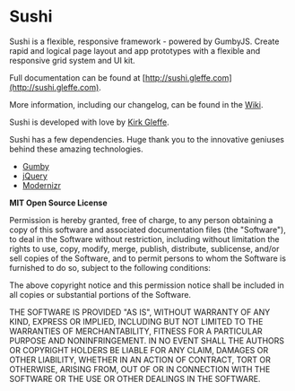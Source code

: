 # Sushi <!-- [![Build Status](https://travis-ci.org/kirkgleffe/Sushi/Sushi.svg?branch=master)](https://travis-ci.org/kirkgleffe/Sushi) -->

Sushi is a flexible, responsive framework - powered by GumbyJS. Create rapid and logical page layout and app prototypes with a flexible and responsive grid system and UI kit.

Full documentation can be found at [http://sushi.gleffe.com](http://sushi.gleffe.com).

More information, including our changelog, can be found in the [Wiki](https://github.com/kirkgleffe/Sushi/wiki).

Sushi is developed with love by [Kirk Gleffe](http://sushi.gleffe.com).

Sushi has a few dependencies. Huge thank you to the innovative geniuses behind these amazing technologies.

- [Gumby](https://gumbyframework.com/)
- [jQuery](http://jquery.com/)
- [Modernizr](http://modernizr.com/)

**MIT Open Source License**

Permission is hereby granted, free of charge, to any person obtaining a copy of this software and associated
documentation files (the "Software"), to deal in the Software without restriction, including without limitation the
rights to use, copy, modify, merge, publish, distribute, sublicense, and/or sell copies of the Software, and to permit
persons to whom the Software is furnished to do so, subject to the following conditions:

The above copyright notice and this permission notice shall be included in all copies or substantial portions of the
Software.

THE SOFTWARE IS PROVIDED "AS IS", WITHOUT WARRANTY OF ANY KIND, EXPRESS OR IMPLIED, INCLUDING BUT NOT LIMITED TO THE
WARRANTIES OF MERCHANTABILITY, FITNESS FOR A PARTICULAR PURPOSE AND NONINFRINGEMENT. IN NO EVENT SHALL THE AUTHORS OR
COPYRIGHT HOLDERS BE LIABLE FOR ANY CLAIM, DAMAGES OR OTHER LIABILITY, WHETHER IN AN ACTION OF CONTRACT, TORT OR
OTHERWISE, ARISING FROM, OUT OF OR IN CONNECTION WITH THE SOFTWARE OR THE USE OR OTHER DEALINGS IN THE SOFTWARE.
